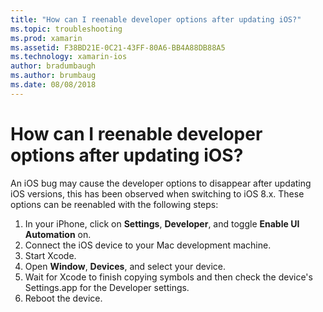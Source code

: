 ```yaml
---
title: "How can I reenable developer options after updating iOS?"
ms.topic: troubleshooting
ms.prod: xamarin
ms.assetid: F38BD21E-0C21-43FF-80A6-BB4A88DB88A5
ms.technology: xamarin-ios
author: bradumbaugh
ms.author: brumbaug
ms.date: 08/08/2018
---
```


# How can I reenable developer options after updating iOS?

An iOS bug may cause the developer options to disappear after updating iOS versions, this has been observed when switching to iOS 8.x. These options can be reenabled with the following steps:

1. In your iPhone, click on **Settings**, **Developer**, and toggle **Enable UI Automation** on.
2. Connect the iOS device to your Mac development machine.
3. Start Xcode.
4. Open **Window**, **Devices**, and select your device.
5. Wait for Xcode to finish copying symbols and then check the device's Settings.app for the Developer settings.
6. Reboot the device.
